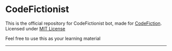 # CodeFictionist

This is the official repository for CodeFictionist bot, made for [CodeFiction](https://discord.gg/rAYfqUcRDN). Licensed under [MIT License](https://github.com/SpiderMath/CodeFictionist)  

Feel free to use this as your learning material  

---
